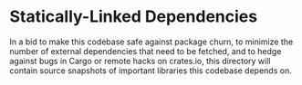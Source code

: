 # Statically-Linked Dependencies

In a bid to make this codebase safe against package churn, to minimize the
number of external dependencies that need to be fetched, and to hedge against
bugs in Cargo or remote hacks on crates.io, this directory will contain source
snapshots of important libraries this codebase depends on.
